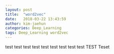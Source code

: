 ```yaml
---
layout: post
title:  "word2vec"
date:   2018-03-22 13:43:59
author: kim-jaehun
categories: Deep_Learning
tags: Deep_Learning word2vec
---
```


test
test
test
test
test
test
test
test
test
TEST
Teset

